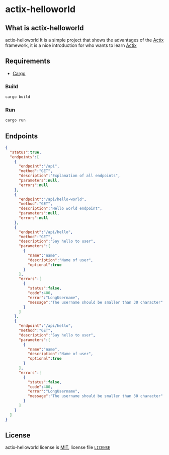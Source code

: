 # actix-helloworld

## What is actix-helloworld
actix-helloworld It is a simple project that shows the advantages of the [Actix] framework, it is a nice 
introduction for who wants to learn [Actix]

[Actix]: https://actix.rs/

## Requirements
* [Cargo]

[Cargo]: https://doc.rust-lang.org/cargo/getting-started/installation.html

### Build
```bash
cargo build
```

### Run
```bash
cargo run
```

## Endpoints

```json
{
  "status":true,
  "endpoints":[
    {
      "endpoint":"/api",
      "method":"GET",
      "description":"Explanation of all endpoints",
      "parameters":null,
      "errors":null
    },
    {
      "endpoint":"/api/hello-world",
      "method":"GET",
      "description":"Hello world endpoint",
      "parameters":null,
      "errors":null
    },
    {
      "endpoint":"/api/hello",
      "method":"GET",
      "description":"Say hello to user",
      "parameters":[
        {
          "name":"name",
          "description":"Name of user",
          "optional":true
        }
      ],
      "errors":[
        {
          "status":false,
          "code":400,
          "error":"LongUsername",
          "message":"The username should be smaller than 30 character"
        }
      ]
    },
    {
      "endpoint":"/api/hello",
      "method":"GET",
      "description":"Say hello to user",
      "parameters":[
        {
          "name":"name",
          "description":"Name of user",
          "optional":true
        }
      ],
      "errors":[
        {
          "status":false,
          "code":400,
          "error":"LongUsername",
          "message":"The username should be smaller than 30 character"
        }
      ]
    }
  ]
}
```

## License
actix-helloworld license is [MIT], license file [`LICENSE`]

[MIT]: https://opensource.org/licenses/MIT
[`LICENSE`]: LICENSE
